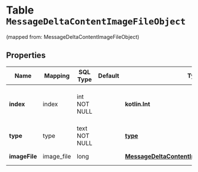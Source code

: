 
# Table `MessageDeltaContentImageFileObject`
(mapped from: MessageDeltaContentImageFileObject)

## Properties
Name | Mapping | SQL Type | Default | Type | Description | Notes
---- | ------- | -------- | ------- | ---- | ----------- | -----
**index** | index | int NOT NULL |  | **kotlin.Int** | The index of the content part in the message. | 
**type** | type | text NOT NULL |  | [**type**](#Type) | Always &#x60;image_file&#x60;. | 
**imageFile** | image_file | long |  | [**MessageDeltaContentImageFileObjectImageFile**](MessageDeltaContentImageFileObjectImageFile.md) |  |  [optional] [foreignkey]





